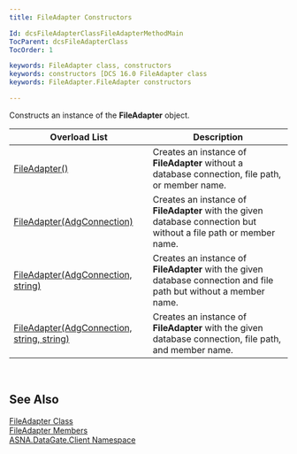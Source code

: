 ```yaml
---
title: FileAdapter Constructors

Id: dcsFileAdapterClassFileAdapterMethodMain
TocParent: dcsFileAdapterClass
TocOrder: 1

keywords: FileAdapter class, constructors
keywords: constructors [DCS 16.0 FileAdapter class
keywords: FileAdapter.FileAdapter constructors

---
```


Constructs an instance of the **FileAdapter** object.
<br />



| Overload List | Description |
| ---- | ---- |
| [ FileAdapter()](file-adapter-class-file-adapter-method1.html) | Creates an instance of **FileAdapter** without a database connection, file path, or member name. |
| [ FileAdapter(AdgConnection)](file-adapter-class-file-adapter-method2.html) | Creates an instance of **FileAdapter** with the given database connection but without a file path or member name. |
| [ FileAdapter(AdgConnection, string)](file-adapter-class-file-adapter-method3.html) | Creates an instance of **FileAdapter** with the given database connection and file path but without a member name. |
| [ FileAdapter(AdgConnection, string, string)](file-adapter-class-file-adapter-method4.html) | Creates an instance of **FileAdapter** with the given database connection, file path, and member name. |



<br />

## See Also


[FileAdapter Class](file-adapter-class.html) <br />
[FileAdapter Members](file-adapter-members.html)<br />
[ASNA.DataGate.Client Namespace](datagate-client-namespace.html)

